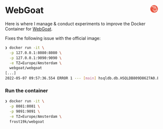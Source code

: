 # WebGoat <img src="assets/logo-small-round.png" width=5% style="float:right;"/>

Here is where I manage & conduct experiments to improve the Docker Container for [WebGoat](https://github.com/WebGoat/WebGoat).

Fixes the following issue with the official image:
```bash
❯ docker run -it \
  -p 127.0.0.1:8080:8080 \
  -p 127.0.0.1:9090:9090 \
  -e TZ=Europe/Amsterdam \
  webgoat/webgoat
[...]
2022-05-07 09:57:36.554 ERROR 1 --- [main] hsqldb.db.HSQLDB809D8627A0.ENGINE: could not reopen database
```

### Run the container
```bash
❯ docker run -it \
  -p 8081:8081 \
  -p 9091:9091 \
  -e TZ=Europe/Amsterdam \
  frost19k/webgoat
```
